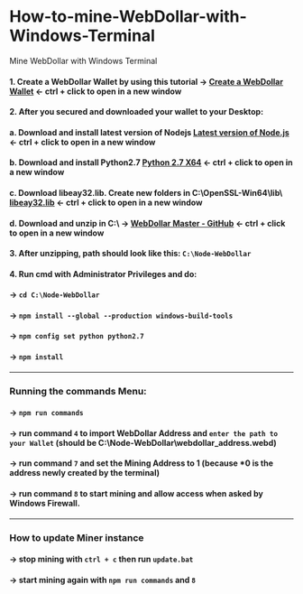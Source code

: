 # How-to-mine-WebDollar-with-Windows-Terminal
 Mine WebDollar with Windows Terminal

#### 1. Create a WebDollar Wallet by using this tutorial -> <a href="https://github.com/cbusuioceanu/How-to-mine-WebDollar-with-your-Browser">Create a WebDollar Wallet</a> <- ctrl + click to open in a new window
#### 2. After you secured and downloaded your wallet to your Desktop:
####  a. Download and install latest version of Nodejs <a href="https://nodejs.org/en/download/">Latest version of Node.js</a> <- ctrl + click to open in a new window
####  b. Download and install Python2.7 <a href="https://www.python.org/ftp/python/2.7.13/python-2.7.13.amd64.msi">Python 2.7 X64</a> <- ctrl + click to open in a new window
####  c. Download libeay32.lib. Create new folders in C:\OpenSSL-Win64\lib\ <a href="https://github.com/ReadyTalk/win32/raw/master/msvc/lib/libeay32.lib">libeay32.lib</a> <- ctrl + click to open in a new window
####  d. Download and unzip in C:\ -> <a href="https://github.com/WebDollar/Node-WebDollar/archive/master.zip">WebDollar Master - GitHub</a> <- ctrl + click to open in a new window
#### 3. After unzipping, path should look like this: ```C:\Node-WebDollar```
#### 4. Run cmd with Administrator Privileges and do:
#### -> ```cd C:\Node-WebDollar```
#### -> ```npm install --global --production windows-build-tools```
#### -> ```npm config set python python2.7```
#### -> ```npm install```
----
### Running the commands Menu:
#### -> ```npm run commands```
#### -> run command ```4``` to import WebDollar Address and ```enter the path to your Wallet``` (should be C:\Node-WebDollar\webdollar_address.webd)
#### -> run command ```7``` and set the Mining Address to 1 (because \*0 is the address newly created by the terminal)
#### -> run command ```8``` to start mining and allow access when asked by Windows Firewall.
----
### How to update Miner instance
#### -> stop mining with ```ctrl + c``` then run ```update.bat```
#### -> start mining again with ```npm run commands``` and ```8```
